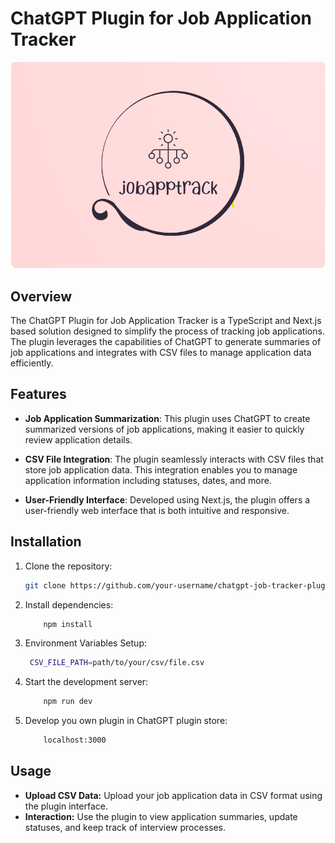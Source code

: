 # ChatGPT Plugin for Job Application Tracker

<div align="center">
  <img src="public/logo.png" alt="Logo">
</div>

## Overview

The ChatGPT Plugin for Job Application Tracker is a TypeScript and Next.js based solution designed to simplify the process of tracking job applications. The plugin leverages the capabilities of ChatGPT to generate summaries of job applications and integrates with CSV files to manage application data efficiently.

## Features

- **Job Application Summarization**: This plugin uses ChatGPT to create summarized versions of job applications, making it easier to quickly review application details.

- **CSV File Integration**: The plugin seamlessly interacts with CSV files that store job application data. This integration enables you to manage application information including statuses, dates, and more.

- **User-Friendly Interface**: Developed using Next.js, the plugin offers a user-friendly web interface that is both intuitive and responsive.

## Installation

1. Clone the repository:
   ```bash
   git clone https://github.com/your-username/chatgpt-job-tracker-plugin.git
   ```
2. Install dependencies:

   ```bash
       npm install
   ```

3. Environment Variables Setup:
   ```bash
    CSV_FILE_PATH=path/to/your/csv/file.csv
   ```
4. Start the development server:

   ```bash
       npm run dev
   ```

5. Develop you own plugin in ChatGPT plugin store:
   ```bash
       localhost:3000
   ```

## Usage

- **Upload CSV Data:** Upload your job application data in CSV format using the plugin interface.
- **Interaction:** Use the plugin to view application summaries, update statuses, and keep track of interview processes.
